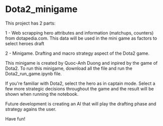 # Dota2_minigame

This project has 2 parts:

1 - Web scrapping hero attributes and information (matchups, counters) from dotapedia.com. This data will be used in the mini game as factors to select heroes draft

2 - Minigame. Drafting and macro strategy aspect of the Dota2 game. 

This minigame is created by Quoc-Anh Duong and inpired by the game of Dota2. To run this minigame, download all the file and run the Dota2_run_game.ipynb file. 

If you're familiar with Dota2, select the hero as in captain mode. Select a few more strategic decisions throughout the game and the result will be shown when running the notebook. 

Future development is creating an AI that will play the drafting phase and strategy agains the user. 

Have fun!
